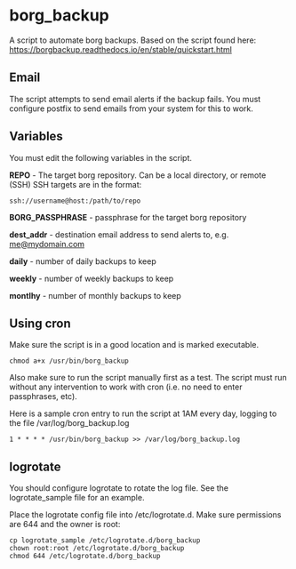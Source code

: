# borg_backup  

A script to automate borg backups.
Based on the script found here: https://borgbackup.readthedocs.io/en/stable/quickstart.html

## Email
The script attempts to send email alerts if the backup fails. You must configure postfix to send emails from your system for this to work.

## Variables
You must edit the following variables in the script.

**REPO** - The target borg repository. Can be a local directory, or remote (SSH)
SSH targets are in the format:

```
ssh://username@host:/path/to/repo
```

**BORG_PASSPHRASE** - passphrase for the target borg repository

**dest_addr** - destination email address to send alerts to, e.g. me@mydomain.com 

**daily** - number of daily backups to keep

**weekly** - number of weekly backups to keep

**montlhy** - number of monthly backups to keep

## Using cron

Make sure the script is in a good location and is marked executable.

```
chmod a+x /usr/bin/borg_backup
```

Also make sure to run the script manually first as a test. The script must run without any intervention to work with cron (i.e. no need to enter passphrases, etc).

Here is a sample cron entry to run the script at 1AM every day, logging to the file /var/log/borg_backup.log

```
1 * * * * /usr/bin/borg_backup >> /var/log/borg_backup.log
```

## logrotate
You should configure logrotate to rotate the log file. See the logrotate_sample file for an example.

Place the logrotate config file into /etc/logrotate.d. Make sure permissions are 644 and the owner is root:

```
cp logrotate_sample /etc/logrotate.d/borg_backup
chown root:root /etc/logrotate.d/borg_backup
chmod 644 /etc/logrotate.d/borg_backup
